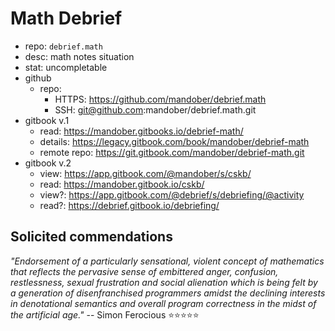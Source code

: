 # Math Debrief

- repo: `debrief.math`
- desc: math notes situation
- stat: uncompletable
- github
  - repo:
    - HTTPS: https://github.com/mandober/debrief.math
    - SSH: git@github.com:mandober/debrief.math.git
- gitbook v.1
  - read: https://mandober.gitbooks.io/debrief-math/
  - details: https://legacy.gitbook.com/book/mandober/debrief-math
  - remote repo: https://git.gitbook.com/mandober/debrief-math.git
- gitbook v.2
  - view: https://app.gitbook.com/@mandober/s/cskb/
  - read: https://mandober.gitbook.io/cskb/
  - view?: https://app.gitbook.com/@debrief/s/debriefing/@activity
  - read?: https://debrief.gitbook.io/debriefing/



## Solicited commendations

*"Endorsement of a particularly sensational, violent concept of mathematics that reflects the pervasive sense of embittered anger, confusion, restlessness, sexual frustration and social alienation which is being felt by a generation of disenfranchised programmers amidst the declining interests in denotational semantics and overall program correctness in the midst of the artificial age."* -- Simon Ferocious ⭐⭐⭐⭐⭐
